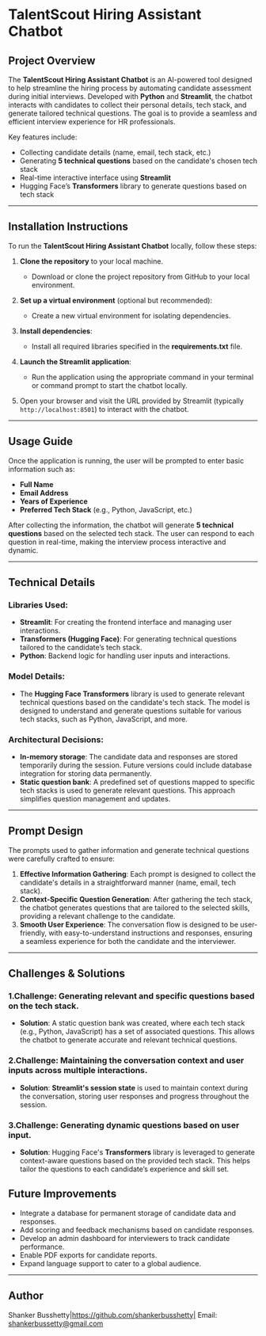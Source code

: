 
# TalentScout Hiring Assistant Chatbot 

## Project Overview

The **TalentScout Hiring Assistant Chatbot** is an AI-powered tool designed to help streamline the hiring process by automating candidate assessment during initial interviews. Developed with **Python** and **Streamlit**, the chatbot interacts with candidates to collect their personal details, tech stack, and generate tailored technical questions. The goal is to provide a seamless and efficient interview experience for HR professionals.

Key features include:
- Collecting candidate details (name, email, tech stack, etc.)
- Generating **5 technical questions** based on the candidate's chosen tech stack
- Real-time interactive interface using **Streamlit**
- Hugging Face’s **Transformers** library to generate questions based on tech stack

---

## Installation Instructions

To run the **TalentScout Hiring Assistant Chatbot** locally, follow these steps:

1. **Clone the repository** to your local machine.
   - Download or clone the project repository from GitHub to your local environment.

2. **Set up a virtual environment** (optional but recommended):
   - Create a new virtual environment for isolating dependencies.

3. **Install dependencies**:
   - Install all required libraries specified in the **requirements.txt** file.

4. **Launch the Streamlit application**:
   - Run the application using the appropriate command in your terminal or command prompt to start the chatbot locally.

5. Open your browser and visit the URL provided by Streamlit (typically `http://localhost:8501`) to interact with the chatbot.

---

## Usage Guide

Once the application is running, the user will be prompted to enter basic information such as:
- **Full Name**
- **Email Address**
- **Years of Experience**
- **Preferred Tech Stack** (e.g., Python, JavaScript, etc.)

After collecting the information, the chatbot will generate **5 technical questions** based on the selected tech stack. The user can respond to each question in real-time, making the interview process interactive and dynamic.

---

## Technical Details

### Libraries Used:
- **Streamlit**: For creating the frontend interface and managing user interactions.
- **Transformers (Hugging Face)**: For generating technical questions tailored to the candidate’s tech stack.
- **Python**: Backend logic for handling user inputs and interactions.

### Model Details:
- The **Hugging Face Transformers** library is used to generate relevant technical questions based on the candidate's tech stack. The model is designed to understand and generate questions suitable for various tech stacks, such as Python, JavaScript, and more.

### Architectural Decisions:
- **In-memory storage**: The candidate data and responses are stored temporarily during the session. Future versions could include database integration for storing data permanently.
- **Static question bank**: A predefined set of questions mapped to specific tech stacks is used to generate relevant questions. This approach simplifies question management and updates.

---

## Prompt Design

The prompts used to gather information and generate technical questions were carefully crafted to ensure:
1. **Effective Information Gathering**: Each prompt is designed to collect the candidate's details in a straightforward manner (name, email, tech stack).
2. **Context-Specific Question Generation**: After gathering the tech stack, the chatbot generates questions that are tailored to the selected skills, providing a relevant challenge to the candidate.
3. **Smooth User Experience**: The conversation flow is designed to be user-friendly, with easy-to-understand instructions and responses, ensuring a seamless experience for both the candidate and the interviewer.

---

## Challenges & Solutions

###  **1.Challenge**: Generating relevant and specific questions based on the tech stack.
   - **Solution**: A static question bank was created, where each tech stack (e.g., Python, JavaScript) has a set of associated questions. This allows the chatbot to generate accurate and relevant technical questions.

### **2.Challenge**: Maintaining the conversation context and user inputs across multiple interactions.
   - **Solution**: **Streamlit's session state** is used to maintain context during the conversation, storing user responses and progress throughout the session.

### **3.Challenge**: Generating dynamic questions based on user input.
   - **Solution**: Hugging Face's **Transformers** library is leveraged to generate context-aware questions based on the provided tech stack. This helps tailor the questions to each candidate’s experience and skill set.

## Future Improvements

- Integrate a database for permanent storage of candidate data and responses.
- Add scoring and feedback mechanisms based on candidate responses.
- Develop an admin dashboard for interviewers to track candidate performance.
- Enable PDF exports for candidate reports.
- Expand language support to cater to a global audience.

---

## Author

Shanker Busshetty|https://github.com/shankerbusshetty| Email: shankerbussetty@gmail.com



